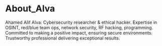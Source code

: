 # About_Alva
Ahamed Alif Alva: Cybersecurity researcher &amp; ethical hacker. Expertise in OSINT, red/blue team ops, network security, RF hacking, programming. Committed to making a positive impact, ensuring secure environments. Trustworthy professional delivering exceptional results.

